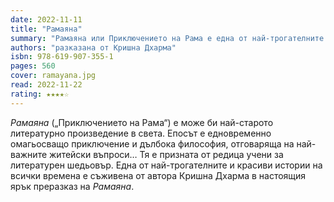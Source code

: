 ```yaml
---
date: 2022-11-11
title: "Рамаяна"
summary: "Рамаяна или Приключението на Рама е една от най-трогателните и красиви истории на всички времена"
authors: "разказана от Кришна Дхарма"
isbn: 978-619-907-355-1
pages: 560
cover: ramayana.jpg
read: 2022-11-22
rating: ★★★★☆
---
```


*Рамаяна* („Приключението на Рама“) е може би най-старото литературно произведение в света. Епосът е едновременно омагьосващо приключение и дълбока философия, отговаряща на най-важните житейски въпроси… Тя е призната от редица учени за литературен шедьовър. Една от най-трогателните и красиви истории на всички времена е съживена от автора Кришна Дхарма в настоящия ярък преразказ на *Рамаяна*.
